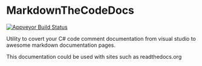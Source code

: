 # MarkdownTheCodeDocs

[![Appveyor Build Status](https://ci.appveyor.com/api/projects/status/github/csMACnz/MarkdownTheCodeDocs?branch=master&svg=true)](https://ci.appveyor.com/project/MarkClearwater/markdownthecodedocs)

Utility to covert your C# code comment documentation from visual studio to awesome markdown documentation pages.

This documentation could be used with sites such as readthedocs.org
